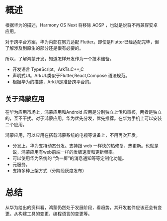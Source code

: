 
# 概述

根据华为的描述，Harmony OS Next 将移除 AOSP ，也就是说将不再兼容安卓应用。


对于跨平台方案，华为内部在努力适配 Flutter。即使是Flutter已经适配完毕，但了解涉及到原生的部分还是很有必要的。

所以，了解鸿蒙开发，知道怎样开发作为一个技术储备。


- 开发语言 TypeScript。ArkTs.C++,C
- 声明式UI。ArkUI.类似于Flutter,React,Compose 语法规范。
- 根据华为的描述，ArkUi是准备跨平台的。


## 关于鸿蒙应用

在华为应用市场上，鸿蒙应用和Android 应用是分别独立上传和审核，两者是独立的，互不干扰。对于鸿蒙应用，华为优先分发，优先推荐。在华为手机上可以安装二个应用。

鸿蒙应用，可以应用在搭载鸿蒙系统的电视等设备上，不用再次开发。

- 分发上，华为支持动态分发。支持跟 web 一样快的热修复，热更新。也就是说，鸿蒙应用有web前端一样的发版速度和更新频率。
- 可以使用华为系统的 “负一屏”的消息通知等等定制化功能。
- 元服务。
- 支持多种上架方式（分阶段灰度发布）


# 总结

从华为给出的资料看，鸿蒙仍然处于发展阶段，看趋势，其开发套件应该还会有变更。从构建工具的变更，编程语言的变更等。

